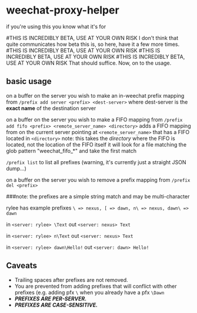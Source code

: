 weechat-proxy-helper
====================

if you're using this you know what it's for

#THIS IS INCREDIBLY BETA, USE AT YOUR OWN RISK
I don't think that quite communicates how beta this is, so here, have it a few more times.
#THIS IS INCREDIBLY BETA, USE AT YOUR OWN RISK
#THIS IS INCREDIBLY BETA, USE AT YOUR OWN RISK
#THIS IS INCREDIBLY BETA, USE AT YOUR OWN RISK
That should suffice. Now, on to the usage.

basic usage
------------
on a buffer on the server you wish to make an in-weechat prefix mapping from
`/prefix add server <prefix> <dest-server>`
where dest-server is the __exact name__ of the destination server

on a buffer on the server you wish to make a FIFO mapping from
`/prefix add fifo <prefix> <remote_server_name> <directory>`
adds a FIFO mapping from <prefix> on the current server pointing at `<remote_server_name>` that has a FIFO located in `<directory>`
note: this takes the *directory* where the FIFO is located, not the location of the FIFO itself
it will look for a file matching the glob pattern "weechat\_fifo\_\*" and take the first match

`/prefix list` to list all prefixes (warning, it's currently just a straight JSON dump...)

on a buffer on the server you wish to remove a prefix mapping from
`/prefix del <prefix>`

###note:
the prefixes are a simple string match and may be multi-character

rylee has example prefixes `\ => nexus, [ => dawn, n\ => nexus, dawn\ => dawn`

in `<server: rylee> \Text`
out `<server: nexus> Text`

in `<server: rylee> n\Text`
out `<server: nexus> Text`

in `<server: rylee> dawn\Hello!`
out `<server: dawn> Hello!`

Caveats
------------

- Trailing spaces after prefixes are not removed.
- You are prevented from adding prefixes that will conflict with other prefixes (e.g. adding pfx `\` when you already have a pfx `\Dawn`
- ___PREFIXES ARE PER-SERVER.___
- ___PREFIXES ARE CASE-SENSITIVE.___
